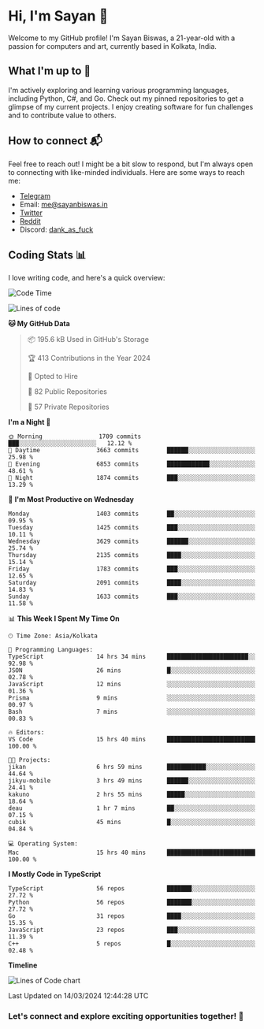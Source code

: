 # Hi, I'm Sayan 👋

Welcome to my GitHub profile! I'm Sayan Biswas, a 21-year-old with a passion for computers and art, currently based in Kolkata, India.

## What I'm up to 🚀

I'm actively exploring and learning various programming languages, including Python, C#, and Go. Check out my pinned repositories to get a glimpse of my current projects. I enjoy creating software for fun challenges and to contribute value to others.

## How to connect 📬

Feel free to reach out! I might be a bit slow to respond, but I'm always open to connecting with like-minded individuals. Here are some ways to reach me:

- [Telegram](https://t.me/dank_as_fuck)
- Email: [me@sayanbiswas.in](mailto:me@sayanbiswas.in)
- [Twitter](https://twitter.com/TheDankDel)
- [Reddit](https://www.reddit.com/user/dank_as_fuck_/)
- Discord: [dank_as_fuck](https://discordapp.com/users/506536929152466945)

## Coding Stats 📊

I love writing code, and here's a quick overview:

<!--START_SECTION:waka-->
![Code Time](http://img.shields.io/badge/Code%20Time-1%2C570%20hrs%2048%20mins-blue)

![Lines of code](https://img.shields.io/badge/From%20Hello%20World%20I%27ve%20Written-7.9%20million%20lines%20of%20code-blue)

**🐱 My GitHub Data** 

> 📦 195.6 kB Used in GitHub's Storage 
 > 
> 🏆 413 Contributions in the Year 2024
 > 
> 💼 Opted to Hire
 > 
> 📜 82 Public Repositories 
 > 
> 🔑 57 Private Repositories 
 > 
**I'm a Night 🦉** 

```text
🌞 Morning                1709 commits        ███░░░░░░░░░░░░░░░░░░░░░░   12.12 % 
🌆 Daytime                3663 commits        ██████░░░░░░░░░░░░░░░░░░░   25.98 % 
🌃 Evening                6853 commits        ████████████░░░░░░░░░░░░░   48.61 % 
🌙 Night                  1874 commits        ███░░░░░░░░░░░░░░░░░░░░░░   13.29 % 
```
📅 **I'm Most Productive on Wednesday** 

```text
Monday                   1403 commits        ██░░░░░░░░░░░░░░░░░░░░░░░   09.95 % 
Tuesday                  1425 commits        ███░░░░░░░░░░░░░░░░░░░░░░   10.11 % 
Wednesday                3629 commits        ██████░░░░░░░░░░░░░░░░░░░   25.74 % 
Thursday                 2135 commits        ████░░░░░░░░░░░░░░░░░░░░░   15.14 % 
Friday                   1783 commits        ███░░░░░░░░░░░░░░░░░░░░░░   12.65 % 
Saturday                 2091 commits        ████░░░░░░░░░░░░░░░░░░░░░   14.83 % 
Sunday                   1633 commits        ███░░░░░░░░░░░░░░░░░░░░░░   11.58 % 
```


📊 **This Week I Spent My Time On** 

```text
🕑︎ Time Zone: Asia/Kolkata

💬 Programming Languages: 
TypeScript               14 hrs 34 mins      ███████████████████████░░   92.98 % 
JSON                     26 mins             █░░░░░░░░░░░░░░░░░░░░░░░░   02.78 % 
JavaScript               12 mins             ░░░░░░░░░░░░░░░░░░░░░░░░░   01.36 % 
Prisma                   9 mins              ░░░░░░░░░░░░░░░░░░░░░░░░░   00.97 % 
Bash                     7 mins              ░░░░░░░░░░░░░░░░░░░░░░░░░   00.83 % 

🔥 Editors: 
VS Code                  15 hrs 40 mins      █████████████████████████   100.00 % 

🐱‍💻 Projects: 
jikan                    6 hrs 59 mins       ███████████░░░░░░░░░░░░░░   44.64 % 
jikyu-mobile             3 hrs 49 mins       ██████░░░░░░░░░░░░░░░░░░░   24.41 % 
kakuno                   2 hrs 55 mins       █████░░░░░░░░░░░░░░░░░░░░   18.64 % 
deau                     1 hr 7 mins         ██░░░░░░░░░░░░░░░░░░░░░░░   07.15 % 
cubik                    45 mins             █░░░░░░░░░░░░░░░░░░░░░░░░   04.84 % 

💻 Operating System: 
Mac                      15 hrs 40 mins      █████████████████████████   100.00 % 
```

**I Mostly Code in TypeScript** 

```text
TypeScript               56 repos            ███████░░░░░░░░░░░░░░░░░░   27.72 % 
Python                   56 repos            ███████░░░░░░░░░░░░░░░░░░   27.72 % 
Go                       31 repos            ████░░░░░░░░░░░░░░░░░░░░░   15.35 % 
JavaScript               23 repos            ███░░░░░░░░░░░░░░░░░░░░░░   11.39 % 
C++                      5 repos             █░░░░░░░░░░░░░░░░░░░░░░░░   02.48 % 
```



**Timeline**

![Lines of Code chart](https://raw.githubusercontent.com/Dank-del/Dank-del/main/assets/bar_graph.png)


 Last Updated on 14/03/2024 12:44:28 UTC
<!--END_SECTION:waka-->

### Let's connect and explore exciting opportunities together! 🚀
